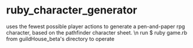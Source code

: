 # ruby_character_generator
 uses the fewest possible player actions to generate a pen-and-paper rpg character, based on the pathfinder character sheet.
 \n run $ ruby game.rb from guildHouse_beta's directory to operate
